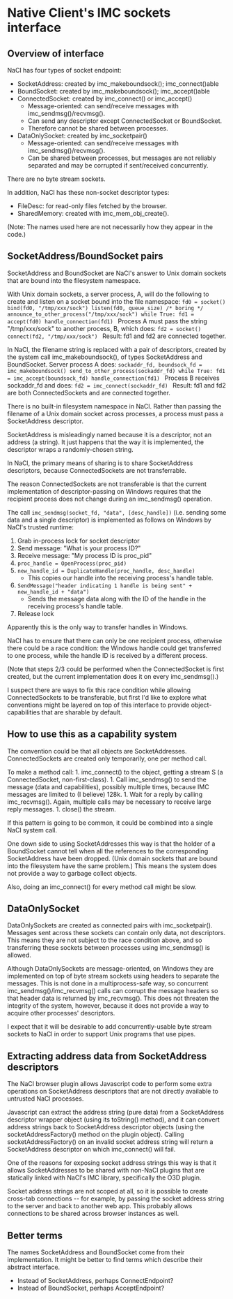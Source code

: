# Native Client's IMC sockets interface

## Overview of interface

NaCl has four types of socket endpoint:

*   SocketAddress: created by imc\_makeboundsock(); imc\_connect()able
*   BoundSocket: created by imc\_makeboundsock(); imc\_accept()able
*   ConnectedSocket: created by imc\_connect() or imc\_accept()
    *   Message-oriented: can send/receive messages with
        imc\_sendmsg()/recvmsg().
    *   Can send any descriptor except ConnectedSocket or BoundSocket.
    *   Therefore cannot be shared between processes.
*   DataOnlySocket: created by imc\_socketpair()
    *   Message-oriented: can send/receive messages with
        imc\_sendmsg()/recvmsg().
    *   Can be shared between processes, but messages are not reliably separated
        and may be corrupted if sent/received concurrently.

There are no byte stream sockets.

In addition, NaCl has these non-socket descriptor types:

*   FileDesc: for read-only files fetched by the browser.
*   SharedMemory: created with imc\_mem\_obj\_create().

(Note: The names used here are not necessarily how they appear in the code.)

## SocketAddress/BoundSocket pairs

SocketAddress and BoundSocket are NaCl's answer to Unix domain sockets that are
bound into the filesystem namespace.

With Unix domain sockets, a server process, A, will do the following to create
and listen on a socket bound into the file namespace: `fd0 = socket() bind(fd0,
"/tmp/xxx/sock") listen(fd0, queue_size) /* boring */
announce_to_other_process("/tmp/xxx/sock") while True: fd1 = accept(fd0)
handle_connection(fd1)
` Process A must pass the string "/tmp/xxx/sock" to another process, B, which
does: `fd2 = socket() connect(fd2, "/tmp/xxx/sock")
` Result: fd1 and fd2 are connected together.

In NaCl, the filename string is replaced with a pair of descriptors, created by
the system call imc\_makeboundsock(), of types SocketAddress and BoundSocket.
Server process A does: `sockaddr_fd, boundsock_fd = imc_makeboundsock()
send_to_other_process(sockaddr_fd) while True: fd1 = imc_accept(boundsock_fd)
handle_connection(fd1)
` Process B receives sockaddr\_fd and does: `fd2 = imc_connect(sockaddr_fd)
` Result: fd1 and fd2 are both ConnectedSockets and are connected together.

There is no built-in filesystem namespace in NaCl. Rather than passing the
filename of a Unix domain socket across processes, a process must pass a
SocketAddress descriptor.

SocketAddress is misleadingly named because it is a descriptor, not an address
(a string). It just happens that the way it is implemented, the descriptor wraps
a randomly-chosen string.

In NaCl, the primary means of sharing is to share SocketAddress descriptors,
because ConnectedSockets are not transferrable.

The reason ConnectedSockets are not transferable is that the current
implementation of descriptor-passing on Windows requires that the recipient
process does not change during an imc\_sendmsg() operation.

The call `imc_sendmsg(socket_fd, "data", [desc_handle])` (i.e. sending some data
and a single descriptor) is implemented as follows on Windows by NaCl's trusted
runtime:

1.  Grab in-process lock for socket descriptor
2.  Send message: "What is your process ID?"
3.  Receive message: "My process ID is proc\_pid"
4.  `proc_handle = OpenProcess(proc_pid)`
5.  `new_handle_id = DuplicateHandle(proc_handle, desc_handle)`
    *   This copies our handle into the receiving process's handle table.
6.  `SendMessage("header indicating 1 handle is being sent" + new_handle_id +
    "data")`
    *   Sends the message data along with the ID of the handle in the receiving
        process's handle table.
7.  Release lock

Apparently this is the only way to transfer handles in Windows.

NaCl has to ensure that there can only be one recipient process, otherwise there
could be a race condition: the Windows handle could get transferred to one
process, while the handle ID is received by a different process.

(Note that steps 2/3 could be performed when the ConnectedSocket is first
created, but the current implementation does it on every imc\_sendmsg().)

I suspect there are ways to fix this race condition while allowing
ConnectedSockets to be transferable, but first I'd like to explore what
conventions might be layered on top of this interface to provide
object-capabilities that are sharable by default.

## How to use this as a capability system

The convention could be that all objects are SocketAddresses. ConnectedSockets
are created only temporarily, one per method call.

To make a method call: 1. imc\_connect() to the object, getting a stream S (a
ConnectedSocket, non-first-class). 1. Call imc\_sendmsg() to send the message
(data and capabilities), possibly multiple times, because IMC messages are
limited to (I believe) 128k. 1. Wait for a reply by calling imc\_recvmsg().
Again, multiple calls may be necessary to receive large reply messages. 1.
close() the stream.

If this pattern is going to be common, it could be combined into a single NaCl
system call.

One down side to using SocketAddresses this way is that the holder of a
BoundSocket cannot tell when all the references to the corresponding
SocketAddress have been dropped. (Unix domain sockets that are bound into the
filesystem have the same problem.) This means the system does not provide a way
to garbage collect objects.

Also, doing an imc\_connect() for every method call might be slow.

## DataOnlySocket

DataOnlySockets are created as connected pairs with imc\_socketpair(). Messages
sent across these sockets can contain only data, not descriptors. This means
they are not subject to the race condition above, and so transferring these
sockets between processes using imc\_sendmsg() is allowed.

Although DataOnlySockets are message-oriented, on Windows they are implemented
on top of byte stream sockets using headers to separate the messages. This is
not done in a multiprocess-safe way, so concurrent imc\_sendmsg()/imc\_recvmsg()
calls can corrupt the message headers so that header data is returned by
imc\_recvmsg(). This does not threaten the integrity of the system, however,
because it does not provide a way to acquire other processes' descriptors.

I expect that it will be desirable to add concurrently-usable byte stream
sockets to NaCl in order to support Unix programs that use pipes.

## Extracting address data from SocketAddress descriptors

The NaCl browser plugin allows Javascript code to perform some extra operations
on SocketAddress descriptors that are not directly available to untrusted NaCl
processes.

Javascript can extract the address string (pure data) from a SocketAddress
descriptor wrapper object (using its toString() method), and it can convert
address strings back to SocketAddress descriptor objects (using the
socketAddressFactory() method on the plugin object). Calling
socketAddressFactory() on an invalid socket address string will return a
SocketAddress descriptor on which imc\_connect() will fail.

One of the reasons for exposing socket address strings this way is that it
allows SocketAddresses to be shared with non-NaCl plugins that are statically
linked with NaCl's IMC library, specifically the O3D plugin.

Socket address strings are not scoped at all, so it is possible to create
cross-tab connections -- for example, by passing the socket address string to
the server and back to another web app. This probably allows connections to be
shared across browser instances as well.

## Better terms

The names SocketAddress and BoundSocket come from their implementation. It might
be better to find terms which describe their abstract interface.

*   Instead of SocketAddress, perhaps ConnectEndpoint?
*   Instead of BoundSocket, perhaps AcceptEndpoint?
